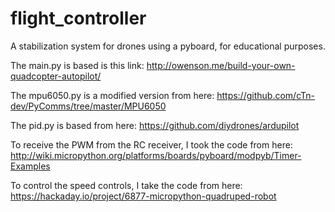 # flight_controller
A stabilization system for drones using a pyboard, for educational purposes.

The main.py is based is this link:
http://owenson.me/build-your-own-quadcopter-autopilot/ 

The mpu6050.py is a modified version from here:
https://github.com/cTn-dev/PyComms/tree/master/MPU6050

The pid.py is based from here: 
https://github.com/diydrones/ardupilot 

To receive the PWM from the RC receiver, I took the code from here: 
http://wiki.micropython.org/platforms/boards/pyboard/modpyb/Timer-Examples 

To control the speed controls, I take the code from here:
https://hackaday.io/project/6877-micropython-quadruped-robot
